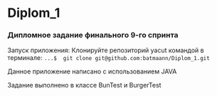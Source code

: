 # Diplom_1


### Дипломное задание финального 9-го спринта

Запуск приложения:
Клонируйте репозиторий yacut командой в терминале:
```...$  git clone git@github.com:batmaann/Diplom_1.git```

Данное приложение написано с использованием JAVA

Задание выполнено в классе BunTest и BurgerTest 